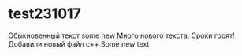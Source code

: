# test231017
Обыкновенный текст
some new 
Много нового текста. Сроки горят!
Добавили новый файл c++
Some new text
